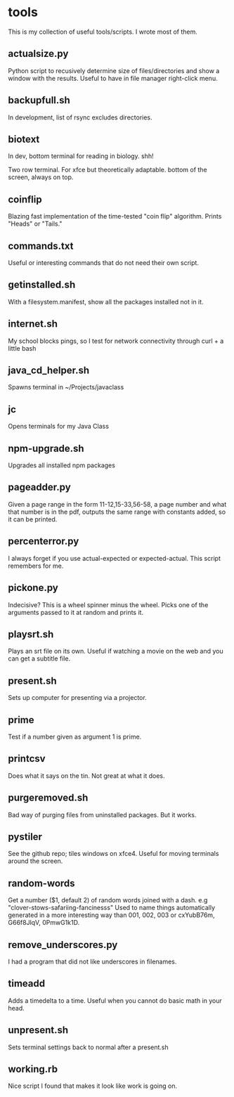 # tools
This is my collection of useful tools/scripts. I wrote most of them.

## actualsize.py
Python script to recusively determine size of files/directories and show a window with the results. Useful to have in file manager right-click menu.

## backupfull.sh
In development, list of rsync excludes directories.

## biotext
In dev, bottom terminal for reading in biology. shh!

Two row terminal. For xfce but theoretically adaptable. bottom of the screen, always on top.

## coinflip
Blazing fast implementation of the time-tested "coin flip" algorithm. Prints "Heads" or "Tails."

## commands.txt
Useful or interesting commands that do not need their own script.

## getinstalled.sh
With a filesystem.manifest, show all the packages installed not in it.

## internet.sh
My school blocks pings, so I test for network connectivity through curl + a little bash

## java_cd_helper.sh
Spawns terminal in ~/Projects/javaclass

## jc
Opens terminals for my Java Class

## npm-upgrade.sh
Upgrades all installed npm packages

## pageadder.py
Given a page range in the form 11-12,15-33,56-58, a page number and what that number is in the pdf, outputs the same range with constants added, so it can be printed.

## percenterror.py
I always forget if you use actual-expected or expected-actual. This script remembers for me.

## pickone.py
Indecisive? This is a wheel spinner minus the wheel. Picks one of the arguments passed to it at random and prints it.

## playsrt.sh
Plays an srt file on its own. Useful if watching a movie on the web and you can get a subtitle file.

## present.sh
Sets up computer for presenting via a projector.

## prime
Test if a number given as argument 1 is prime.

## printcsv
Does what it says on the tin. Not great at what it does.

## purgeremoved.sh
Bad way of purging files from uninstalled packages. But it works.

## pystiler
See the github repo; tiles windows on xfce4. Useful for moving terminals around the screen.

## random-words
Get a number ($1, default 2) of random words joined with a dash. e.g "clover-stows-safariing-fancinesss" Used to name things automatically generated in a more interesting way than 001, 002, 003 or cxYubB76m, G66f8JlqV, 0PmwG1k1D.

## remove_underscores.py
I had a program that did not like underscores in filenames.

## timeadd
Adds a timedelta to a time. Useful when you cannot do basic math in your head.

## unpresent.sh
Sets terminal settings back to normal after a present.sh

## working.rb
Nice script I found that makes it look like work is going on.
